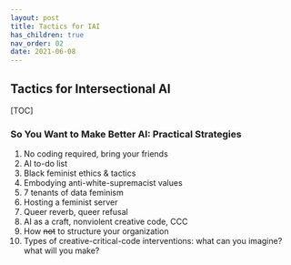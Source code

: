 ```yaml
---
layout: post
title: Tactics for IAI
has_children: true
nav_order: 02
date: 2021-06-08
---
```


## Tactics for Intersectional AI

[TOC]

### So You Want to Make Better AI: Practical Strategies

  1. No coding required, bring your friends
  2. AI to-do list
  3. Black feminist ethics & tactics
  4. Embodying anti-white-supremacist values
  5. 7 tenants of data feminism
  6. Hosting a feminist server
  7. Queer reverb, queer refusal
  8. AI as a craft, nonviolent creative code, CCC
  9. How ~~not~~ to structure your organization
  10. Types of creative-critical-code interventions: what can you imagine? what will you make?